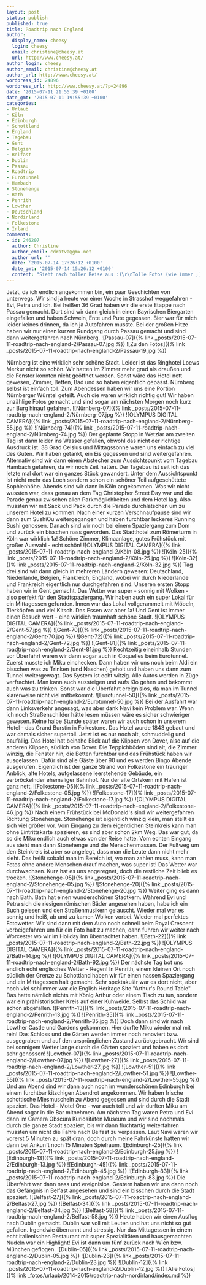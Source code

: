 ```yaml
---
layout: post
status: publish
published: true
title: Roadtrip nach England
author:
  display_name: cheesy
  login: cheesy
  email: christine@cheesy.at
  url: http://www.cheesy.at/
author_login: cheesy
author_email: christine@cheesy.at
author_url: http://www.cheesy.at/
wordpress_id: 24896
wordpress_url: http://www.cheesy.at/?p=24896
date: '2015-07-11 21:55:39 +0100'
date_gmt: '2015-07-11 19:55:39 +0100'
categories:
- Urlaub
- Köln
- Edinburgh
- Schottland
- England
- Tagebau
- Gent
- Belgien
- Belfast
- Dublin
- Passau
- Roadtrip
- Eurotunnel
- Hambach
- Stonehenge
- Bath
- Penrith
- Lowther
- Deutschland
- Nordirland
- Folkestone
- Irland
comments:
- id: 246207
  author: Christine
  author_email: cdratva@gmx.net
  author_url: ''
  date: '2015-07-14 17:26:12 +0100'
  date_gmt: '2015-07-14 15:26:12 +0100'
  content: "Sieht nach toller Reise aus :)\r\nTolle Fotos (wie immer ;) )"
---
```

Jetzt, da ich endlich angekommen bin, ein paar Geschichten von unterwegs.
Wir sind ja heute vor einer Woche in Strasshof weggefahren - Evi, Petra und ich. Bei heißen 36 Grad haben wir die erste Etappe nach Passau gemacht. Dort sind wir dann gleich in einen Bayrischen Biergarten eingefallen und haben Schwein, Ente und Pute gegessen. Bier war für mich leider keines drinnen, da ich ja Autofahren musste. Bei der großen Hitze haben wir nur einen kurzen Rundgang durch Passau gemacht und sind dann weitergefahren nach Nürnberg.
![Passau-07]({% link _posts/2015-07-11-roadtrip-nach-england-2/Passau-07.jpg %})
 ![Zu den Fotos]({% link _posts/2015-07-11-roadtrip-nach-england-2/Passau-19.jpg %})
<!--more-->
Nürnberg ist eine wirklich sehr schöne Stadt. Leider ist das Ringhotel Loews Merkur nicht so schön. Wir hatten im Zimmer mehr grad als draußen und die Fenster konnten nicht geöffnet werden. Sonst wäre das Hotel nett gewesen, Zimmer, Betten, Bad und so haben eigentlich gepasst. Nürnberg selbst ist einfach toll. Zum Abendessen haben wir uns eine Portion Nürnberger Würstel geteilt. Auch die waren wirklich richtig gut! Wir haben unzählige Fotos gemacht und sind sogar am nächsten Morgen noch kurz zur Burg hinauf gefahren.
![Nürnberg-07]({% link _posts/2015-07-11-roadtrip-nach-england-2/Nürnberg-07.jpg %})
 ![OLYMPUS DIGITAL CAMERA]({% link _posts/2015-07-11-roadtrip-nach-england-2/Nürnberg-55.jpg %})
 ![Nürnberg-74]({% link _posts/2015-07-11-roadtrip-nach-england-2/Nürnberg-74.jpg %})
Der geplante Stopp in Wetzlar am zweiten Tag ist dann leider ins Wasser gefallen, obwohl das nicht der richtige Ausdruck ist. 38 Grad Celsius und Mittagssonne waren uns einfach zu viel des Guten. Wir haben getankt, ein Eis gegessen und sind weitergefahren. Alternativ sind wir dann einen Abstecher zum Aussichtspunkt vom Tagebau Hambach gefahren, da wir noch Zeit hatten. Der Tagebau ist seit ich das letzte mal dort war ein ganzes Stück gewandert. Unter dem Aussichtspunkt ist nicht mehr das Loch sondern schon ein schöner Teil aufgeschüttete Sophienhöhe. Abends sind wir dann in Köln angekommen. Was wir nicht wussten war, dass genau an dem Tag Christopher Street Day war und die Parade genau zwischen allen Parkmöglichkeiten und dem Hotel lag. Also mussten wir mit Sack und Pack durch die Parade durchlatschen um zu unserem Hotel zu kommen. Nach einer kurzen Verschnaufpause sind wir dann zum SushiOu weitergegangen und haben furchtbar leckeres Running Sushi genossen. Danach sind wir noch bei einem Spaziergang zum Dom und zurück ein bisschen nass geworden. Das Stadthotel zum Römerturm in Köln war wirklich 1a! Schöne Zimmer, Klimaanlage, gutes Frühstück mit großer Auswahl - echt schön!
![OLYMPUS DIGITAL CAMERA]({% link _posts/2015-07-11-roadtrip-nach-england-2/Köln-08.jpg %})
 ![Köln-25]({% link _posts/2015-07-11-roadtrip-nach-england-2/Köln-25.jpg %})
 ![Köln-32]({% link _posts/2015-07-11-roadtrip-nach-england-2/Köln-32.jpg %})
Tag drei sind wir dann gleich in mehreren Ländern gewesen: Deutschland, Niederlande, Belgien, Frankreich, England, wobei wir durch Niederlande und Frankreich eigentlich nur durchgefahren sind. Unseren ersten Stopp haben wir in Gent gemacht. Das Wetter war super - sonnig mit Wolken - also perfekt für den Stadtspaziergang. Wir haben auch ein super Lokal für ein Mittagessen gefunden. Innen war das Lokal vollgerammelt mit Möbeln, Tierköpfen und viel Kitsch. Das Essen war aber 1a! Und Gent ist immer einen Besuch wert - eine wirklich traumhaft schöne Stadt.
![OLYMPUS DIGITAL CAMERA]({% link _posts/2015-07-11-roadtrip-nach-england-2/Gent-57.jpg %})
 ![Gent-70]({% link _posts/2015-07-11-roadtrip-nach-england-2/Gent-70.jpg %})
 ![Gent-72]({% link _posts/2015-07-11-roadtrip-nach-england-2/Gent-72.jpg %})
 ![Gent-81]({% link _posts/2015-07-11-roadtrip-nach-england-2/Gent-81.jpg %})
Rechtzeitig eineinhalb Stunden vor Überfahrt waren wir dann sogar auch in Coquelles beim Eurotunnel. Zuerst musste ich Miku einchecken. Dann haben wir uns noch beim Aldi ein bisschen was zu Trinken (und Naschen) geholt und haben uns dann zum Tunnel weitergewagt. Das System ist echt witzig. Alle Autos werden in Züge verfrachtet. Man kann auch aussteigen und aufs Klo gehen und bekommt auch was zu trinken. Sonst war die Überfahrt ereignislos, da man im Tunnel klarerweise nicht viel mitbekommt.
![Eurotunnel-50]({% link _posts/2015-07-11-roadtrip-nach-england-2/Eurotunnel-50.jpg %})
Bei der Ausfahrt war dann Linksverkehr angesagt, was aber dank Navi kein Problem war. Wenn ich noch Straßenschilder hätte lesen müssen wäre es sicher schwieriger gewesen. Keine halbe Stunde später waren wir auch schon in unserem Hotel - das Grand Burstin in Folkestone. Das Hotel wurde 1843 gebaut und war damals sicher supertoll. Jetzt ist es nur noch alt, schmuddelig und baufällig. Das Hotel hat beinahe Blick auf die Klippen von Dover, also auf die anderen Klippen, südlich von Dover. Die Teppichböden sind alt, die Zimmer winzig, die Fenster hin, die Betten furchtbar und das Frühstück haben wir ausgelassen. Dafür sind alle Gäste über 90 und es werden Bingo Abende ausgerufen. Eigentlich ist der ganze Strand von Folkestone ein trauriger Anblick, alte Hotels, aufgelassene leerstehende Gebäude, ein zerbröckelnder ehemaliger Bahnhof. Nur der alte Ortskern mit Hafen ist ganz nett.
![Folkestone-05]({% link _posts/2015-07-11-roadtrip-nach-england-2/Folkestone-05.jpg %})
 ![Folkestone-17]({% link _posts/2015-07-11-roadtrip-nach-england-2/Folkestone-17.jpg %})
 ![OLYMPUS DIGITAL CAMERA]({% link _posts/2015-07-11-roadtrip-nach-england-2/Folkestone-46.jpg %})
Nach einem Frühstück bei McDonald's sind wir weitergefahren Richtung Stonehenge. Stonehenge ist eigentlich winzig klein, man stellt es sich viel größer vor. Vom Eingang zu dem eigentlichen Steinkreis kann man ohne Eintrittskarte spazieren, es sind aber schon 2km Weg. Das war gut, da so die Miku endlich auch etwas von der Reise hatte. Vom echten Eingang aus sieht man dann Stonehenge und die Menschenmassen. Der Fußweg um den Steinkreis ist aber so angelegt, dass man die Leute dann nicht mehr sieht. Das heißt sobald man im Bereich ist, wo man zahlen muss, kann man Fotos ohne andere Menschen drauf machen, was super ist! Das Wetter war durchwachsen. Kurz hat es uns angeregnet, doch die restliche Zeit blieb es trocken.
![Stonehenge-05]({% link _posts/2015-07-11-roadtrip-nach-england-2/Stonehenge-05.jpg %})
 ![Stonehenge-20]({% link _posts/2015-07-11-roadtrip-nach-england-2/Stonehenge-20.jpg %})
Weiter ging es dann nach Bath. Bath hat einen wunderschönen Stadtkern. Während Evi und Petra sich die riesigen römischen Bäder angesehen haben, habe ich ein Buch gelesen und den Straßenmusikern gelauscht. Wieder mal war es sonnig und heiß, ab und zu kamen Wolken vorbei. Wieder mal perfektes Fotowetter. Wir sind dann mit dem Auto noch schnell beim Royal Crescent vorbeigefahren um für ein Foto halt zu machen, dann fuhren wir weiter nach Worcester wo wir im Holiday Inn übernachtet haben.
![Bath-22]({% link _posts/2015-07-11-roadtrip-nach-england-2/Bath-22.jpg %})
 ![OLYMPUS DIGITAL CAMERA]({% link _posts/2015-07-11-roadtrip-nach-england-2/Bath-14.jpg %})
 ![OLYMPUS DIGITAL CAMERA]({% link _posts/2015-07-11-roadtrip-nach-england-2/Bath-92.jpg %})
Der nächste Tag bot uns endlich echt englisches Wetter - Regen! In Penrith, einem kleinen Ort noch südlich der Grenze zu Schottland haben wir für einen nassen Spaziergang und ein Mittagessen halt gemacht. Sehr spektakulär war es dort nicht, aber noch viel schlimmer war die English Heritage Site "Arthur's Round Table". Das hatte nämlich nichts mit König Arthur oder einem Tisch zu tun, sondern war ein prähistorischer Kreis auf einer Kuhweide. Selbst das Schild war schon abgefallen.
![Penrith-13]({% link _posts/2015-07-11-roadtrip-nach-england-2/Penrith-13.jpg %})
 ![Penrith-35]({% link _posts/2015-07-11-roadtrip-nach-england-2/Penrith-35.jpg %})
Doch dann sind wir nach Lowther Castle und Gardens gekommen. Hier durfte Miku wieder mal mit rein! Das Schloss und die Gärten werden immer noch renoviert bzw. ausgegraben und auf den ursprünglichen Zustand zurückgebracht. Wir sind bei sonnigem Wetter lange durch die Gärten spaziert und haben es dort sehr genossen!
![Lowther-07]({% link _posts/2015-07-11-roadtrip-nach-england-2/Lowther-07.jpg %})
 ![Lowther-27]({% link _posts/2015-07-11-roadtrip-nach-england-2/Lowther-27.jpg %})
 ![Lowther-51]({% link _posts/2015-07-11-roadtrip-nach-england-2/Lowther-51.jpg %})
 ![Lowther-55]({% link _posts/2015-07-11-roadtrip-nach-england-2/Lowther-55.jpg %})
Und am Abend sind wir dann auch noch im wunderschönen Edinburgh bei einem furchtbar kitschigen Abendrot angekommen. Wir haben frische schottische Miesmuscheln zu Abend gegessen und sind durch die Stadt spaziert. Das Hotel - Motel One - war auch toll und wir durften Miku am Abend sogar in die Bar mitnehmen. Am nächsten Tag waren Petra und Evi dann im Camera Obscura Kuriositäten Museum und wir sind nochmals durch die ganze Stadt spaziert, bis wir dann fluchtartig weiterfahren mussten um nicht die Fähre nach Belfast zu verpassen. Laut Navi waren wir vorerst 5 Minuten zu spät dran, doch durch meine Fahrkünste hatten wir dann bei Ankunft noch 15 Minuten Spielraum.
![Edinburgh-25]({% link _posts/2015-07-11-roadtrip-nach-england-2/Edinburgh-25.jpg %})
 ![Edinburgh-13]({% link _posts/2015-07-11-roadtrip-nach-england-2/Edinburgh-13.jpg %})
 ![Edinburgh-45]({% link _posts/2015-07-11-roadtrip-nach-england-2/Edinburgh-45.jpg %})
 ![Edinburgh-83]({% link _posts/2015-07-11-roadtrip-nach-england-2/Edinburgh-83.jpg %})
Die Überfahrt war dann nass und ereignislos.
Gestern haben wir uns dann noch das Gefängnis in Belfast angesehen und sind ein bisschen durch die Stadt spaziert.
![Belfast-27]({% link _posts/2015-07-11-roadtrip-nach-england-2/Belfast-27.jpg %})
 ![Belfast-34]({% link _posts/2015-07-11-roadtrip-nach-england-2/Belfast-34.jpg %})
 ![Belfast-58]({% link _posts/2015-07-11-roadtrip-nach-england-2/Belfast-58.jpg %})
Heute haben wir einen Ausflug nach Dublin gemacht. Dublin war voll mit Leuten und hat uns nicht so gut gefallen. Irgendwie überrannt und stressig. Nur das Mittagessen in einem echt italienischen Restaurant mit super Spezialitäten und hausgemachten Nudeln war ein Highlight! Evi ist dann um fünf zurück nach Wien bzw. München geflogen.
![Dublin-05]({% link _posts/2015-07-11-roadtrip-nach-england-2/Dublin-05.jpg %})
 ![Dublin-23]({% link _posts/2015-07-11-roadtrip-nach-england-2/Dublin-23.jpg %})
 ![Dublin-12]({% link _posts/2015-07-11-roadtrip-nach-england-2/Dublin-12.jpg %})
[Alle Fotos]({% link _fotos/urlaub/2014-2015/roadtrip-nach-nordirland/index.md %})
